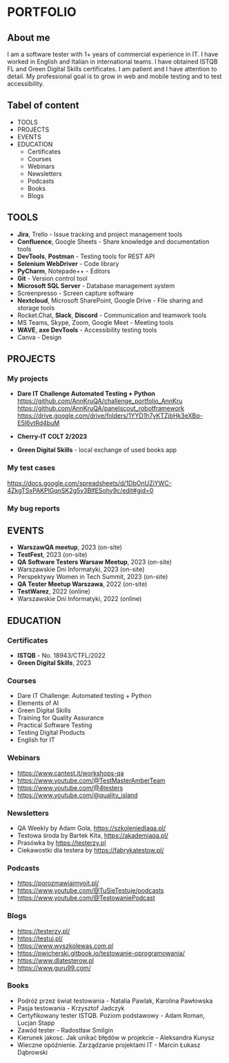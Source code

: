 # PORTFOLIO

## About me

I am a software tester with 1+ years of commercial experience in IT. I have worked in English and Italian in international teams. I have obtained ISTQB FL and Green Digital Skills certificates.
I am patient and I have attention to detail. My professional goal is to grow in web and mobile testing and to test accessibility.

## Tabel of content

* TOOLS
* PROJECTS
* EVENTS
* EDUCATION
  * Certificates
  * Courses
  * Webinars
  * Newsletters
  * Podcasts
  * Books
  * Blogs

## TOOLS

* **Jira**, Trello - Issue tracking and project management tools
* **Confluence**, Google Sheets - Share knowledge and documentation tools
* **DevTools**, **Postman** - Testing tools for REST API
* **Selenium WebDriver** - Code library
* **PyCharm**, Notepade++ - Editors
* **Git** - Version control tool
* **Microsoft SQL Server** - Database management system
* Screenpresso - Screen capture software
* **Nextcloud**, Microsoft SharePoint, Google Drive - File sharing and storage tools
* Rocket.Chat, **Slack**, **Discord** - Communication and teamwork tools
* MS Teams, Skype, Zoom, Google Meet - Meeting tools
* **WAVE**, **axe DevTools** - Accessibility testing tools
* Canva - Design


## PROJECTS

### My projects

* **Dare IT Challenge Automated Testing + Python**
  https://github.com/AnnKruQA/challenge_portfolio_AnnKru
  https://github.com/AnnKruQA/panelscout_robotframework
  https://drive.google.com/drive/folders/1YYD1h7yKTZjbHk3eXBq-E5l6vtRd4buM
  
* **Cherry-IT COLT 2/2023**
  
* **Green Digital Skills** - local exchange of used books app

### My test cases

https://docs.google.com/spreadsheets/d/1DbOnUZiYWC-4ZkgTSxPAKPlGqnSK2g5y3BlfESohy9c/edit#gid=0

### My bug reports





## EVENTS

* **WarszawQA meetup**, 2023 (on-site)
* **TestFest**, 2023 (on-site)
* **QA Software Testers Warsaw Meetup**, 2023 (on-site)
* Warszawskie Dni Informatyki, 2023 (on-site)
* Perspektywy Women in Tech Summit, 2023 (on-site)
* **QA Tester Meetup Warszawa**, 2022 (on-site)
* **TestWarez**, 2022 (online)
* Warszawskie Dni Informatyki, 2022 (online)

## EDUCATION

### Certificates

* **ISTQB** - No. 18943/CTFL/2022
* **Green Digital Skills**, 2023

### Courses

* Dare IT Challenge: Automated testing + Python
* Elements of AI
* Green Digital Skills
* Training for Quality Assurance
* Practical Software Testing
* Testing Digital Products
* English for IT

### Webinars

* https://www.cantest.it/workshops-qa
* https://www.youtube.com/@TestMasterAmberTeam
* https://www.youtube.com/@4testers
* https://www.youtube.com/@quality_island

### Newsletters

* QA Weekly by Adam Gola, https://szkoleniedlaqa.pl/
* Testowa środa by Bartek Kita, https://akademiaqa.pl/
* Prasówka by https://testerzy.pl
* Ciekawostki dla testera by https://fabrykatestow.pl/

### Podcasts

* https://porozmawiajmyoit.pl/
* https://www.youtube.com/@TuSieTestuje/podcasts
* https://www.youtube.com/@TestowaniePodcast

### Blogs

* https://testerzy.pl/
* https://testuj.pl/
* https://www.wyszkolewas.com.pl
* https://pwicherski.gitbook.io/testowanie-oprogramowania/
* https://www.dlatesterow.pl
* https://www.guru99.com/

### Books

* Podróż przez świat testowania - Natalia Pawlak, Karolina Pawłowska
* Pasja testowania - Krzysztof Jadczyk
* Certyfikowany tester ISTQB. Poziom podstawowy - Adam Roman, Lucjan Stapp
* Zawód tester - Radostław Smilgin
* Kierunek jakosc. Jak unikać błędów w projekcie - Aleksandra Kunysz
* Wieczne opóźnienie. Zarządzanie projektami IT - Marcin Łukasz Dąbrowski
 
